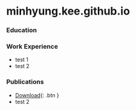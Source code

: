 # minhyung.kee.github.io

### Education 

### Work Experience
- test 1
- test 2

### Publications 
- [Download](/assets/publication/eg23-hyperelastic-sph-solid.pdf.pdf){: .btn }
- test 2 
